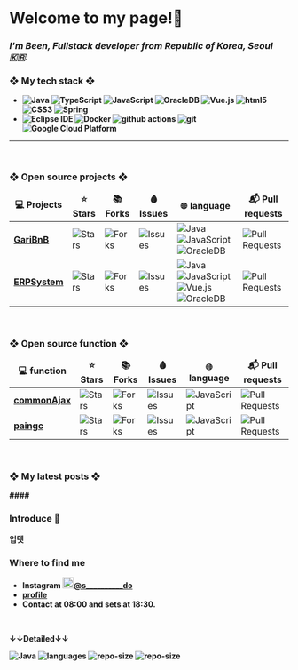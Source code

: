 
<h1 class="code-line" data-line-start=0 data-line-end=1 ><a id="Dillinger_0"></a>Welcome to my page!👋</h1>
<h3 class="code-line" data-line-start=1 data-line-end=2 ><a id="_The_Last_Markdown_Editor_Ever__1"></a><em>I'm Been, Fullstack developer from <b>Republic of Korea, Seoul🇰🇷.</em></h3>
  
<h3 class="code-line" data-line-start=14 data-line-end=15 ><a id="Features_14"></a>❖ My tech stack ❖</h3>

<ul>
  <li class="has-line-data" data-line-start="10" data-line-end="11">
    <img alt="Java" src="https://img.shields.io/badge/-Java-007396?style=flat-square&logo=Java&logoColor=white" />
    <img alt="TypeScript" src="https://img.shields.io/badge/-TypeScript-007ACC?style=flat-square&logo=typescript&logoColor=white" />
    <img alt="JavaScript" src="https://img.shields.io/badge/-JavaScript-F7DF1E?style=flat-square&logo=JavaScript&logoColor=white" />
    <img alt="OracleDB" src="https://img.shields.io/badge/-OracleDB-F80000?style=flat-square&logo=Oracle&logoColor=white" />
    <img alt="Vue.js" src="https://img.shields.io/badge/-Vue.js-4FC08D?style=flat-square&logo=Vue.js&logoColor=white" />
    <img alt="html5" src="https://img.shields.io/badge/-HTML5-E34F26?style=flat-square&logo=html5&logoColor=white" />
    <img alt="CSS3" src="https://img.shields.io/badge/-CSS3-1572B6?style=flat-square&logo=CSS3&logoColor=white" />
    <img alt="Spring" src="https://img.shields.io/badge/-Spring-6DB33F?style=flat-square&logo=Spring&logoColor=white" />
  </li>
  <li class="has-line-data" data-line-start="11" data-line-end="12">
    <img alt="Eclipse IDE" src="https://img.shields.io/badge/-Eclipse IDE-2C2255?style=flat-square&logo=Eclipse IDE&logoColor=white" />
    <img alt="Docker" src="https://img.shields.io/badge/-Docker-46a2f1?style=flat-square&logo=docker&logoColor=white" />
    <img alt="github actions" src="https://img.shields.io/badge/-Github_Actions-2088FF?style=flat-square&logo=github-actions&logoColor=white" />
    <img alt="git" src="https://img.shields.io/badge/-Git-F05032?style=flat-square&logo=git&logoColor=white" />
    <img alt="Google Cloud Platform" src="https://img.shields.io/badge/-Google_Cloud_Platform-1a73e8?style=flat-square&logo=google-cloud&logoColor=white" />
  </li>
</ul>

<!--<b><em><a href="">Study with me!</a></em></b>-->

---
<!--
<p align="center">
  <a href="https://github.com/dream-SongSeongBeen" title="GitHub Been">
    <img src="https://img.shields.io/github/followers/SongSeongBeen?label=follow&style=social" alt-text="GitHub Been" height="30"/>
  </a>
  <a href="https://www.youtube.com/channel/UCCNH3rLSpTiwPmBd_y_VgRA" title="chobosongyi(초보송이)">
    <img src="https://img.shields.io/youtube/channel/subscribers/UCCNH3rLSpTiwPmBd_y_VgRA?style=social" alt-text="Youtube Channel Subscribers" height="30"/>
  </a>
</p>
-->  
  
</br>
<h3 class="code-line" data-line-start=14 data-line-end=15 ><a id="Features_14"></a>❖ Open source projects ❖</h3>
<table >
  <thead align="center">
    <tr border: none;>
      <td><b>💻 Projects</b></td>
      <td><b>⭐ Stars</b></td>
      <td><b>📚 Forks</b></td>
      <td><b>🩸 Issues</b></td>
      <td><b>🌐 language</b></td>
      <td><b>📬 Pull requests</b></td>
    </tr>
  </thead>
   <tbody>
    <tr>
      <td><a href="https://github.com/SongSeongBeen/GairBnB"><b>GariBnB</b></a></td>
      <td><img alt="Stars" src="https://img.shields.io/github/stars/SongSeongBeen/GairBnB?style=flat-square&labelColor=343b41"/></td>
      <td><img alt="Forks" src="https://img.shields.io/github/forks/SongSeongBeen/GairBnB?style=flat-square&labelColor=343b41"/></td>
      <td><img alt="Issues" src="https://img.shields.io/github/issues/SongSeongBeen/GairBnB?style=flat-square&labelColor=343b41"/></td>
      <td>
          <img alt="Java" src="https://img.shields.io/badge/-Java-007396?style=flat-square&logo=Java&logoColor=white" />
          <img alt="JavaScript" src="https://img.shields.io/badge/-JavaScript-F7DF1E?style=flat-square&logo=JavaScript&logoColor=white" />
          <img alt="OracleDB" src="https://img.shields.io/badge/-OracleDB-F80000?style=flat-square&logo=Oracle&logoColor=white" />
      </td>
      <td><img alt="Pull Requests" src="https://img.shields.io/github/issues-pr/SongSeongBeen/GairBnB?style=flat-square&labelColor=343b41"/></td>
    </tr>
    <!--
    <tr>
      <td><a href="https://github.com/SongSeongBeen/vueJS"><b>vue.js</b></a></td>
      <td><img alt="Stars" src="https://img.shields.io/github/stars/SongSeongBeen/vueJS?style=flat-square&labelColor=343b41"/></td>
      <td><img alt="Forks" src="https://img.shields.io/github/forks/SongSeongBeen/vueJS?style=flat-square&labelColor=343b41"/></td>
      <td><img alt="Issues" src="https://img.shields.io/github/issues/SongSeongBeen/vueJS?style=flat-square&labelColor=343b41"/></td>
      <td><img alt="Pull Requests" src="https://img.shields.io/github/issues-pr/SongSeongBeen/vueJS?style=flat-square&labelColor=343b41"/></td>
    </tr>
    -->
    <tr>
      <td><a href="https://github.com/SongSeongBeen/ErpSystem"><b>ERPSystem</b></a></td>
      <td><img alt="Stars" src="https://img.shields.io/github/stars/SongSeongBeen/ErpSystem?style=flat-square&labelColor=343b41"/></td>
      <td><img alt="Forks" src="https://img.shields.io/github/forks/SongSeongBeen/ErpSystem?style=flat-square&labelColor=343b41"/></td>
      <td><img alt="Issues" src="https://img.shields.io/github/issues/SongSeongBeen/ErpSystem?style=flat-square&labelColor=343b41"/></td>
      <td>
          <img alt="Java" src="https://img.shields.io/badge/-Java-007396?style=flat-square&logo=Java&logoColor=white" />
          <img alt="JavaScript" src="https://img.shields.io/badge/-JavaScript-F7DF1E?style=flat-square&logo=JavaScript&logoColor=white" />
          <img alt="Vue.js" src="https://img.shields.io/badge/-Vue.js-4FC08D?style=flat-square&logo=Vue.js&logoColor=white" />
          <img alt="OracleDB" src="https://img.shields.io/badge/-OracleDB-F80000?style=flat-square&logo=Oracle&logoColor=white" />
      </td>
      <td><img alt="Pull Requests" src="https://img.shields.io/github/issues-pr/SongSeongBeen/ErpSystem?style=flat-square&labelColor=343b41"/></td>
    </tr>
  </tbody>
</table>
</br>
<h3 class="code-line" data-line-start=14 data-line-end=15 ><a id="Features_14"></a>❖ Open source function ❖</h3>
<table >
  <thead align="center">
    <tr border: none;>
      <td><b>💻 function</b></td>
      <td><b>⭐ Stars</b></td>
      <td><b>📚 Forks</b></td>
      <td><b>🩸 Issues</b></td>
      <td><b>🌐 language</b></td>
      <td><b>📬 Pull requests</b></td>
    </tr>
  </thead>
   <tbody>
    <tr>
      <td><a href="https://github.com/SongSeongBeen/GairBnB"><b>commonAjax</b></a></td>
      <td><img alt="Stars" src="https://img.shields.io/github/stars/SongSeongBeen/GairBnB?style=flat-square&labelColor=343b41"/></td>
      <td><img alt="Forks" src="https://img.shields.io/github/forks/SongSeongBeen/GairBnB?style=flat-square&labelColor=343b41"/></td>
      <td><img alt="Issues" src="https://img.shields.io/github/issues/SongSeongBeen/GairBnB?style=flat-square&labelColor=343b41"/></td>
       <td>
          <img alt="JavaScript" src="https://img.shields.io/badge/-JavaScript-F7DF1E?style=flat-square&logo=JavaScript&logoColor=white" />
      </td>
      <td><img alt="Pull Requests" src="https://img.shields.io/github/issues-pr/SongSeongBeen/GairBnB?style=flat-square&labelColor=343b41"/></td>
    </tr>
    <!--
    <tr>
      <td><a href="https://github.com/SongSeongBeen/vueJS"><b>vue.js</b></a></td>
      <td><img alt="Stars" src="https://img.shields.io/github/stars/SongSeongBeen/vueJS?style=flat-square&labelColor=343b41"/></td>
      <td><img alt="Forks" src="https://img.shields.io/github/forks/SongSeongBeen/vueJS?style=flat-square&labelColor=343b41"/></td>
      <td><img alt="Issues" src="https://img.shields.io/github/issues/SongSeongBeen/vueJS?style=flat-square&labelColor=343b41"/></td>
      <td><img alt="Pull Requests" src="https://img.shields.io/github/issues-pr/SongSeongBeen/vueJS?style=flat-square&labelColor=343b41"/></td>
    </tr>
    -->
    <tr>
      <td><a href="https://github.com/SongSeongBeen/ErpSystem"><b>paingc</b></a></td>
      <td><img alt="Stars" src="https://img.shields.io/github/stars/SongSeongBeen/ErpSystem?style=flat-square&labelColor=343b41"/></td>
      <td><img alt="Forks" src="https://img.shields.io/github/forks/SongSeongBeen/ErpSystem?style=flat-square&labelColor=343b41"/></td>
      <td><img alt="Issues" src="https://img.shields.io/github/issues/SongSeongBeen/ErpSystem?style=flat-square&labelColor=343b41"/></td>
      <td>
          <img alt="JavaScript" src="https://img.shields.io/badge/-JavaScript-F7DF1E?style=flat-square&logo=JavaScript&logoColor=white" />
      </td>
      <td><img alt="Pull Requests" src="https://img.shields.io/github/issues-pr/SongSeongBeen/ErpSystem?style=flat-square&labelColor=343b41"/></td>
    </tr>
  </tbody>
</table>
</br>
<h3 class="code-line" data-line-start=14 data-line-end=15 ><a id="Features_14"></a>❖ My latest posts ❖</h3>
####
<!--<ul>
  <li><a href="https://medium.com/better-programming/create-your-first-ethereum-smart-contract-with-remix-ide-667e46e81901"><b><img src="https://emojipedia-us.s3.dualstack.us-west-1.amazonaws.com/thumbs/240/apple/237/fire_1f525.png" width="20" alt="new" /> Create Your First Ethereum Smart Contract With Remix IDE</b></a><br/><i>Build a Blockchain-powered chat from your browser!.</i></li>
  <li><a href="https://medium.com/@th.guibert/how-to-create-a-self-updating-readme-md-for-your-github-profile-f8b05744ca91"><b><img src="https://emojipedia-us.s3.dualstack.us-west-1.amazonaws.com/thumbs/240/apple/237/fire_1f525.png" width="20" alt="new" /> How to Create a Self-Updating README.md for Your GitHub Profile</b></a><br/><i>A good tutorial to do your first steps with GitHub Actions</i></li>
    <li><a href="https://medium.com/better-programming/how-you-should-structure-your-react-applications-e7dd32375a98"><b><img src="https://emojipedia-us.s3.dualstack.us-west-1.amazonaws.com/thumbs/240/apple/237/fire_1f525.png" width="20" alt="new" /> How You Should Structure Your React Applications</b></a><br/><i>A matter of taste, sure, but here is an approach that scales.</i></li>
  <li><a href="https://medium.com/better-programming/pro-tips-to-help-you-get-started-with-your-side-project-15d01b76e0d8"><b>Pro Tips to Help You Get Started With Your Side Project</b></a><br/><i>Begin with solid foundations to keep the excitement kicking in...</i></li>
  <li><a href="https://medium.com/better-programming/how-to-take-care-of-your-personal-branding-as-a-programmer-2d3aeba56cb9"><b>How to Take Care of Your Personal Branding as a Programmer</b></a><br/><i>It’s more than just refreshing your resume</i></li>
  <li><a href="https://medium.com/better-programming/8-new-features-shipping-with-es2020-7a2721f710fb"><b>7 New Features Shipping With ES2020</b></a><br/><i>GlobalThis, optional chaining, private fields in classes, the nullish coalescing operator, and more</i></li>
</ul>
-->
</br>
<h3 class="code-line" data-line-start=14 data-line-end=15 ><a id="Features_14"></a>Introduce 🤗</h3>
업뎃
<!--
<p>
  <img width="200" src="" /> 
  <img width="200" src="" /> 
  <img width="200" src="" />
</p>
-->



</br>
<h3>Where to find me</h3>
<ul>
  <li class="has-line-data" data-line-start="10" data-line-end="11">
      Instagram <a href="https://www.instagram.com/s__________do/" target="_blank"><img src="https://upload.wikimedia.org/wikipedia/commons/thumb/e/e7/Instagram_logo_2016.svg/1024px-Instagram_logo_2016.svg.png" width="20"/>@s__________do
    </a>
  </li>
  <li class="has-line-data" data-line-start="10" data-line-end="11">
    <a href="https://songseongbeen.github.io/profile/" target="_blank">profile </a>
  </li>
  <li>
    Contact at <b>08:00</b> and sets at <b>18:30</b>.
  </li>
</ul>

<!--
<p>
   <a href="https://github.com/SongSeongBeen" target="_blank"><img alt="Github" src="https://img.shields.io/badge/GitHub-%2312100E.svg?&style=for-the-
      badge&logo=Github&logoColor=white" /></a> 
   <a href="https://www.linkedin.com/" target="_blank"><img alt="LinkedIn" src="https://img.shields.io/badge/linkedin-%230077B5.svg?&style=for-the- 
      badge&logo=linkedin&logoColor=white" /></a> 
</P>
-->
</br>
<p class="has-line-data" data-line-start="168" data-line-end="169"><strong>↓↓Detailed↓↓</strong></p>
 <img alt="Java" src="https://img.shields.io/github/languages/top/SongSeongBeen/chapter01?style=flat-square&labelColor=343b41"/>
 <img alt="languages" src="https://img.shields.io/github/languages/count/SongSeongBeen/GairBnB?style=flat-square&labelColor=343b41"/>
 <img alt="repo-size" src="https://img.shields.io/github/repo-size/SongSeongBeen/SongSeongBeen?style=flat-square&labelColor=343b41"/>
  <img alt="repo-size" src="https://img.shields.io/github/last-commit/SongSeongBeen/SongSeongBeen?style=flat-square&labelColor=343b41"/>

<!--
    <img alt="Java" src="https://img.shields.io/github/languages/top/SongSeongBeen/SongSeongBeen?style=flat-square&labelColor=343b41"/>
    <img alt="languages" src="https://img.shields.io/github/languages/count/SongSeongBeen/GairBnB?style=flat-square&labelColor=343b41"/>
    <img alt="Java" src="https://img.shields.io/github/languages/top/SongSeongBeen/GairBnB?style=flat-square&labelColor=343b41"/>
    <img alt="languagese" src="https://img.shields.io/github/languages/code-size/SongSeongBeen/SongSeongBeen?style=flat-square&labelColor=343b41"/>
    <img alt="repo-size" src="https://img.shields.io/github/repo-size/SongSeongBeen/SongSeongBeen?style=flat-square&labelColor=343b41"/>
-->




 


<!--
**SongSeongBeen/SongSeongBeen** is a ✨ _special_ ✨ repository because its `README.md` (this file) appears on your GitHub profile.

Here are some ideas to get you started:

- 🔭 I’m currently working on ...
- 🌱 I’m currently learning ...
- 👯 I’m looking to collaborate on ...
- 🤔 I’m looking for help with ...
- 💬 Ask me about ...
- 📫 How to reach me: ...
- 😄 Pronouns: ...
- ⚡ Fun fact: ...
-->
